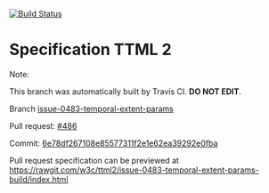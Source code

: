 [![Build Status](https://travis-ci.org/w3c/ttml2.svg?branch=issue-0483-temporal-extent-params)](https://travis-ci.org/w3c/ttml2)


# Specification TTML 2


Note:


This branch was automatically built by Travis CI. <b>DO NOT EDIT</b>.


 Branch [issue-0483-temporal-extent-params](https://github.com/w3c/ttml2/tree/issue-0483-temporal-extent-params)


 Pull request: [#486](https://github.com/w3c/ttml2/pull/486)


 Commit: [6e78df267108e85577311f2e1e62ea39292e0fba](https://github.com/w3c/ttml2/commit/6e78df267108e85577311f2e1e62ea39292e0fba)

Pull request specification can be previewed at https://rawgit.com/w3c/ttml2/issue-0483-temporal-extent-params-build/index.html



